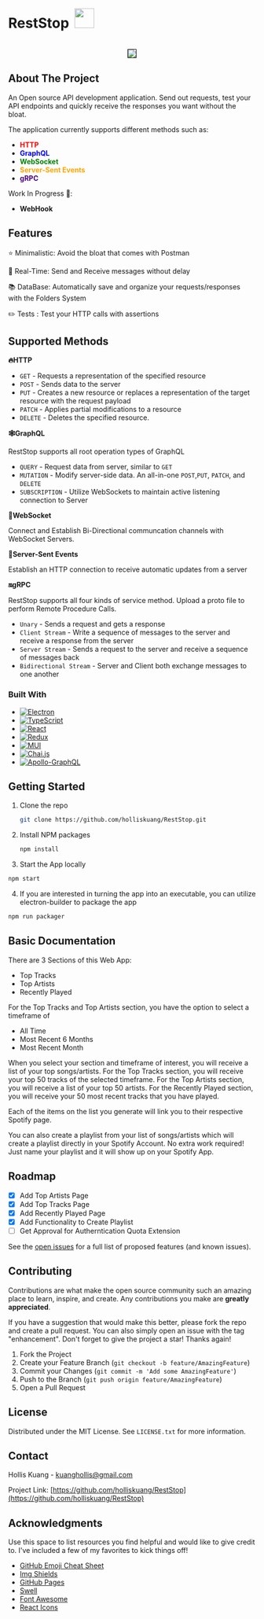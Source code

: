 # RestStop <img src='https://res.cloudinary.com/dd97ovnmi/image/upload/v1677132021/sleep_tryccy.png' width=40px height=40px style="margin-left:5px"> 

<!-- PROJECT LOGO -->
<br />
<div align="center">
    <img style='border:1px solid black' src="https://res.cloudinary.com/dd97ovnmi/image/upload/v1677133721/electron_nTCA3KEQ5s_podo5y.gif" >
 
</div>





<!-- ABOUT THE PROJECT -->
## About The Project

<p>An Open source API development application. Send out requests, test your API endpoints and quickly receive the responses you want without the bloat. </p>
<p>
The application currently supports different methods such as: </p>
<ul>
  <li><strong style="color:red ">HTTP</strong></li>
  <li><strong style="color:blue ">GraphQL</strong></li>
  <li><strong style="color:green ">WebSocket</strong></li>
  <li><strong style="color:orange ">Server-Sent Events</strong></li>
  <li><strong style="color:indigo ">gRPC</strong></li>
</ul>

Work In Progress 🚧: 
<ul><li><strong>WebHook</strong></li></ul>

## Features

⭐ Minimalistic: Avoid the bloat that comes with Postman

💨 Real-Time: Send and Receive messages without delay

📚 DataBase: Automatically save and organize your requests/responses with the Folders System

✏️ Tests : Test your HTTP calls with assertions

## Supported Methods

**🔥HTTP**


- `GET` - Requests a representation of the specified resource
- `POST` - Sends data to the server
- `PUT` -  Creates a new resource or replaces a representation of the target resource with the request payload
- `PATCH` - Applies partial modifications to a resource
- `DELETE` - Deletes the specified resource.

**🕸️GraphQL**

RestStop supports all root operation types of GraphQL

- `QUERY` - Request data from server, similar to `GET`
- `MUTATION` - Modify server-side data. An all-in-one `POST`,`PUT`, `PATCH`, and `DELETE` 
- `SUBSCRIPTION` - Utilize WebSockets to maintain active listening connection to Server

**🔌WebSocket**

Connect and Establish Bi-Directional communcation channels with WebSocket Servers.

**📩Server-Sent Events**

Establish an HTTP connection to receive automatic updates from a server

**🔛gRPC**

RestStop supports all four kinds of service method. Upload a proto file to perform Remote Procedure Calls.
- `Unary` - Sends a request and gets a response
- `Client Stream` - Write a sequence of messages to the server and receive a response from the server
- `Server Stream` - Sends a request to the server and receive a sequence of messages back
- `Bidirectional Stream` - Server and Client both exchange messages to one another 





### Built With

* [![Electron][Electron.js]][Electron-url]
* [![TypeScript][TypeScript.js]][TypeScript-url]
* [![React][React.js]][React-url]
* [![Redux][Redux]][Redux-url]
* [![MUI][MUI]][MUI-url]
* [![Chai.js][Chai.js]][Chai-url]
* [![Apollo-GraphQL][Apollo-GraphQL]][Apollo-GraphQL-url]





<!-- GETTING STARTED -->
## Getting Started




1. Clone the repo
   ```sh
   git clone https://github.com/holliskuang/RestStop.git
   ```
2. Install NPM packages
   ```sh
   npm install
   ```
3. Start the App locally
  ```sh
  npm start
  ```
4. If you are interested in turning the app into an executable, you can utilize electron-builder to package the app
  ```sh
  npm run packager
  ```




<!-- USAGE EXAMPLES -->
## Basic Documentation

There are 3 Sections of this Web App:
<ul><li>Top Tracks</li> <li>Top Artists</li> <li>Recently Played </li> </ul>

<p>For the Top Tracks and Top Artists section, you have the option to select a timeframe of 
<ul><li>All Time</li> <li>Most Recent 6 Months</li> <li>Most Recent Month</li> </ul></p>

<p>When you select your section and timeframe of interest, you will receive a list of your top songs/artists. For the Top Tracks section, you will receive your top 50 tracks of the selected timeframe. For the Top Artists section, you will receive a list of your top 50 artists. For the Recently Played section, you will receive your 50 most recent tracks that you have played.</p>

<p>Each of the items on the list you generate will link you to their respective Spotify page.</p>

<p> You can also create a playlist from your list of songs/artists which will create a playlist directly in your Spotify Account. No extra work required! Just name your playlist and it will show up on your Spotify App.</p>



<!-- ROADMAP -->
## Roadmap

- [x] Add Top Artists Page
- [x] Add Top Tracks Page
- [x] Add Recently Played Page
- [x] Add Functionality to Create Playlist
- [ ] Get Approval for Autherntication Quota Extension

See the [open issues](https://github.com/othneildrew/Best-README-Template/issues) for a full list of proposed features (and known issues).




<!-- CONTRIBUTING -->
## Contributing

Contributions are what make the open source community such an amazing place to learn, inspire, and create. Any contributions you make are **greatly appreciated**.

If you have a suggestion that would make this better, please fork the repo and create a pull request. You can also simply open an issue with the tag "enhancement".
Don't forget to give the project a star! Thanks again!

1. Fork the Project
2. Create your Feature Branch (`git checkout -b feature/AmazingFeature`)
3. Commit your Changes (`git commit -m 'Add some AmazingFeature'`)
4. Push to the Branch (`git push origin feature/AmazingFeature`)
5. Open a Pull Request




<!-- LICENSE -->
## License

Distributed under the MIT License. See `LICENSE.txt` for more information.


<!-- CONTACT -->
## Contact

Hollis Kuang - kuanghollis@gmail.com

Project Link: [https://github.com/holliskuang/RestStop](https://github.com/holliskuang/RestStop)




<!-- ACKNOWLEDGMENTS -->
## Acknowledgments

Use this space to list resources you find helpful and would like to give credit to. I've included a few of my favorites to kick things off!

* [GitHub Emoji Cheat Sheet](https://www.webpagefx.com/tools/emoji-cheat-sheet)
* [Img Shields](https://shields.io)
* [GitHub Pages](https://pages.github.com)
* [Swell](https://github.com/open-source-labs/Swell)
* [Font Awesome](https://fontawesome.com)
* [React Icons](https://react-icons.github.io/react-icons/search)




<!-- MARKDOWN LINKS & IMAGES -->
<!-- https://www.markdownguide.org/basic-syntax/#reference-style-links -->

[license-shield]: https://img.shields.io/github/license/othneildrew/Best-README-Template.svg?style=for-the-badge
[license-url]: https://github.com/othneildrew/Best-README-Template/blob/master/LICENSE.txt
[linkedin-shield]: https://img.shields.io/badge/-LinkedIn-black.svg?style=for-the-badge&logo=linkedin&colorB=555
[linkedin-url]: https://linkedin.com/in/othneildrew

[Next.js]: https://img.shields.io/badge/next.js-000000?style=for-the-badge&logo=nextdotjs&logoColor=white
[Next-url]: https://nextjs.org/
[React.js]: https://img.shields.io/badge/React-20232A?style=for-the-badge&logo=react&logoColor=61DAFB
[React-url]: https://reactjs.org/
[MUI]: https://img.shields.io/badge/Material--UI-0081CB?style=for-the-badge&logo=material-ui&logoColor=white
[MUI-url]: https://mui.com/
[TypeScript.js]: https://img.shields.io/badge/TypeScript-007ACC?style=for-the-badge&logo=typescript&logoColor=white
[TypeScript-url]: https://www.typescriptlang.org/
[Electron.js]: https://img.shields.io/badge/Electron-191970?style=for-the-badge&logo=Electron&logoColor=white
[Electron-url]: https://www.electronjs.org/
[Redux]: https://img.shields.io/badge/redux-%23593d88.svg?style=for-the-badge&logo=redux&logoColor=white
[Redux-url]: https://redux.js.org/
[Apollo-GraphQL]: https://img.shields.io/badge/-ApolloGraphQL-311C87?style=for-the-badge&logo=apollo-graphql
[Apollo-GraphQL-url]: https://www.apollographql.com/
[Chai.js]: https://img.shields.io/static/v1?style=for-the-badge&message=Chai&color=A30701&logo=Chai&logoColor=FFFFFF&label=
[Chai-url]: https://www.chaijs.com/
